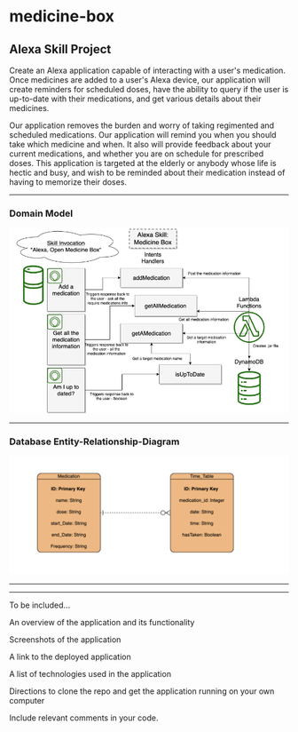 # medicine-box
## Alexa Skill Project

Create an Alexa application capable of interacting with a user's medication. Once medicines are added to a user's Alexa device, our application will create reminders for scheduled doses, have the ability to query if the user is up-to-date with their medications, and get various details about their medicines.

Our application removes the burden and worry of taking regimented and scheduled medications. Our application will remind you when you should take which medicine and when. It also will provide feedback about your current medications, and whether you are on schedule for prescribed doses. This application is targeted at the elderly or anybody whose life is hectic and busy, and wish to be reminded about their medication instead of having to memorize their doses.

___

### Domain Model

![Domain Model](images/domianModeling.png)

___

### Database Entity-Relationship-Diagram

![Database Entity Relationsip](images/erd.png)

___
___
To be included...

An overview of the application and its functionality

Screenshots of the application

A link to the deployed application

A list of technologies used in the application

Directions to clone the repo and get the application running on your own computer

Include relevant comments in your code.
